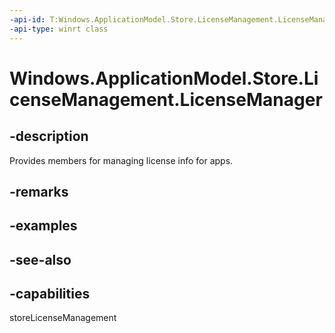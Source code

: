 ----api-id: T:Windows.ApplicationModel.Store.LicenseManagement.LicenseManager
-api-type: winrt class
---<!-- Class syntax.public class LicenseManager --># Windows.ApplicationModel.Store.LicenseManagement.LicenseManager## -descriptionProvides members for managing license info for apps.## -remarks## -examples## -see-also## -capabilitiesstoreLicenseManagement